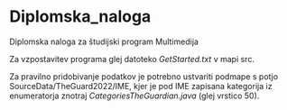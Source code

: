 # Diplomska_naloga
Diplomska naloga za študijski program Multimedija

Za vzpostavitev programa glej datoteko _GetStarted.txt_ v mapi src.

Za pravilno pridobivanje podatkov je potrebno ustvariti podmape s potjo SourceData/TheGuard2022/IME, kjer je pod IME zapisana kategorija iz enumeratorja znotraj _CategoriesTheGuardian.java_ (glej vrstico 50).
